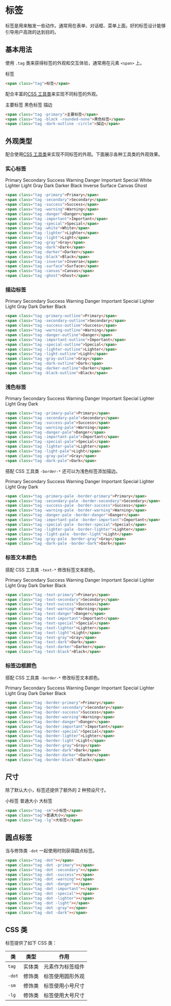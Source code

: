 # 标签

标签是用来触发一些动作。通常用在表单、对话框、菜单上面。好的标签设计能够引导用户高效的达到目的。

## 基本用法

使用 `.tag` 类来获得标签的外观和交互体验，通常用在元素 `<span>` 上。

<Example class="flex gap-4">
  <span class="tag">标签</span>
</Example>

```html
<span class="tag">标签</span>
```

配合丰富的[CSS 工具类](/lib/utilities/)来实现不同标签的外观。

<Example class="flex gap-4 flex-wrap" background="light-circle">
  <span class="tag -primary">主要标签</span>
  <span class="tag -black -rounded-none">黑色标签</span>
  <span class="tag -dark-outline -circle">描边</span>
</Example>

```html
<span class="tag -primary">主要标签</span>
<span class="tag -black -rounded-none">黑色标签</span>
<span class="tag -dark-outline -circle">描边</span>
```

## 外观类型

配合使用[CSS 工具类](/lib/utilities/)来实现不同标签的外观。下面展示各种工具类的外观效果。

### 实心标签

<Example class="flex gap-4 flex-wrap" background="light-circle">
  <span class="tag -primary">Primary</span>
  <span class="tag -secondary">Secondary</span>
  <span class="tag -success">Success</span>
  <span class="tag -warning">Warning</span>
  <span class="tag -danger">Danger</span>
  <span class="tag -important">Important</span>
  <span class="tag -special">Special</span>
  <span class="tag -white">White</span>
  <span class="tag -lighter">Lighter</span>
  <span class="tag -light">Light</span>
  <span class="tag -gray">Gray</span>
  <span class="tag -dark">Dark</span>
  <span class="tag -darker">Darker</span>
  <span class="tag -black">Black</span>
  <span class="tag -inverse">Inverse</span>
  <span class="tag -surface">Surface</span>
  <span class="tag -canvas">Canvas</span>
  <span class="tag -ghost">Ghost</span>
</Example>

```html
<span class="tag -primary">Primary</span>
<span class="tag -secondary">Secondary</span>
<span class="tag -success">Success</span>
<span class="tag -warning">Warning</span>
<span class="tag -danger">Danger</span>
<span class="tag -important">Important</span>
<span class="tag -special">Special</span>
<span class="tag -white">White</span>
<span class="tag -lighter">Lighter</span>
<span class="tag -light">Light</span>
<span class="tag -gray">Gray</span>
<span class="tag -dark">Dark</span>
<span class="tag -darker">Darker</span>
<span class="tag -black">Black</span>
<span class="tag -inverse">Inverse</span>
<span class="tag -surface">Surface</span>
<span class="tag -canvas">Canvas</span>
<span class="tag -ghost">Ghost</span>
```

### 描边标签

<Example class="flex gap-4 flex-wrap" background="light-circle">
  <span class="tag -primary-outline">Primary</span>
  <span class="tag -secondary-outline">Secondary</span>
  <span class="tag -success-outline">Success</span>
  <span class="tag -warning-outline">Warning</span>
  <span class="tag -danger-outline">Danger</span>
  <span class="tag -important-outline">Important</span>
  <span class="tag -special-outline">Special</span>
  <span class="tag -lighter-outline">Lighter</span>
  <span class="tag -light-outline">Light</span>
  <span class="tag -gray-outline">Gray</span>
  <span class="tag -dark-outline">Dark</span>
  <span class="tag -darker-outline">Darker</span>
  <span class="tag -black-outline">Black</span>
</Example>

```html
<span class="tag -primary-outline">Primary</span>
<span class="tag -secondary-outline">Secondary</span>
<span class="tag -success-outline">Success</span>
<span class="tag -warning-outline">Warning</span>
<span class="tag -danger-outline">Danger</span>
<span class="tag -important-outline">Important</span>
<span class="tag -special-outline">Special</span>
<span class="tag -lighter-outline">Lighter</span>
<span class="tag -light-outline">Light</span>
<span class="tag -gray-outline">Gray</span>
<span class="tag -dark-outline">Dark</span>
<span class="tag -darker-outline">Darker</span>
<span class="tag -black-outline">Black</span>
```

### 浅色标签

<Example class="flex gap-4 flex-wrap" background="light-circle">
  <span class="tag -primary-pale">Primary</span>
  <span class="tag -secondary-pale">Secondary</span>
  <span class="tag -success-pale">Success</span>
  <span class="tag -warning-pale">Warning</span>
  <span class="tag -danger-pale">Danger</span>
  <span class="tag -important-pale">Important</span>
  <span class="tag -special-pale">Special</span>
  <span class="tag -lighter-pale">Lighter</span>
  <span class="tag -light-pale">Light</span>
  <span class="tag -gray-pale">Gray</span>
  <span class="tag -dark-pale">Dark</span>
</Example>

```html
<span class="tag -primary-pale">Primary</span>
<span class="tag -secondary-pale">Secondary</span>
<span class="tag -success-pale">Success</span>
<span class="tag -warning-pale">Warning</span>
<span class="tag -danger-pale">Danger</span>
<span class="tag -important-pale">Important</span>
<span class="tag -special-pale">Special</span>
<span class="tag -lighter-pale">Lighter</span>
<span class="tag -light-pale">Light</span>
<span class="tag -gray-pale">Gray</span>
<span class="tag -dark-pale">Dark</span>
```

搭配 CSS 工具类 `-border-*` 还可以为浅色标签添加描边。

<Example class="flex gap-4 flex-wrap" background="light-circle">
  <span class="tag -primary-pale -border-primary">Primary</span>
  <span class="tag -secondary-pale -border-secondary">Secondary</span>
  <span class="tag -success-pale -border-success">Success</span>
  <span class="tag -warning-pale -border-warning">Warning</span>
  <span class="tag -danger-pale -border-danger">Danger</span>
  <span class="tag -important-pale -border-important">Important</span>
  <span class="tag -special-pale -border-special">Special</span>
  <span class="tag -lighter-pale -border-lighter">Lighter</span>
  <span class="tag -light-pale -border-light">Light</span>
  <span class="tag -gray-pale -border-gray">Gray</span>
  <span class="tag -dark-pale -border-dark">Dark</span>
</Example>

```html
<span class="tag -primary-pale -border-primary">Primary</span>
<span class="tag -secondary-pale -border-secondary">Secondary</span>
<span class="tag -success-pale -border-success">Success</span>
<span class="tag -warning-pale -border-warning">Warning</span>
<span class="tag -danger-pale -border-danger">Danger</span>
<span class="tag -important-pale -border-important">Important</span>
<span class="tag -special-pale -border-special">Special</span>
<span class="tag -lighter-pale -border-lighter">Lighter</span>
<span class="tag -light-pale -border-light">Light</span>
<span class="tag -gray-pale -border-gray">Gray</span>
<span class="tag -dark-pale -border-dark">Dark</span>
```

### 标签文本颜色

搭配 CSS 工具类 `-text-*` 修改标签文本颜色。

<Example class="flex gap-4 flex-wrap" background="light-circle">
  <span class="tag -text-primary">Primary</span>
  <span class="tag -text-secondary">Secondary</span>
  <span class="tag -text-success">Success</span>
  <span class="tag -text-warning">Warning</span>
  <span class="tag -text-danger">Danger</span>
  <span class="tag -text-important">Important</span>
  <span class="tag -text-special">Special</span>
  <span class="tag -text-lighter">Lighter</span>
  <span class="tag -text-light">Light</span>
  <span class="tag -text-gray">Gray</span>
  <span class="tag -text-dark">Dark</span>
  <span class="tag -text-darker">Darker</span>
  <span class="tag -text-black">Black</span>
</Example>

```html
<span class="tag -text-primary">Primary</span>
<span class="tag -text-secondary">Secondary</span>
<span class="tag -text-success">Success</span>
<span class="tag -text-warning">Warning</span>
<span class="tag -text-danger">Danger</span>
<span class="tag -text-important">Important</span>
<span class="tag -text-special">Special</span>
<span class="tag -text-lighter">Lighter</span>
<span class="tag -text-light">Light</span>
<span class="tag -text-gray">Gray</span>
<span class="tag -text-dark">Dark</span>
<span class="tag -text-darker">Darker</span>
<span class="tag -text-black">Black</span>
```

### 标签边框颜色

搭配 CSS 工具类 `-border-*` 修改标签文本颜色。

<Example class="flex gap-4 flex-wrap" background="light-circle">
  <span class="tag -border-primary">Primary</span>
  <span class="tag -border-secondary">Secondary</span>
  <span class="tag -border-success">Success</span>
  <span class="tag -border-warning">Warning</span>
  <span class="tag -border-danger">Danger</span>
  <span class="tag -border-important">Important</span>
  <span class="tag -border-special">Special</span>
  <span class="tag -border-lighter">Lighter</span>
  <span class="tag -border-light">Light</span>
  <span class="tag -border-gray">Gray</span>
  <span class="tag -border-dark">Dark</span>
  <span class="tag -border-darker">Darker</span>
  <span class="tag -border-black">Black</span>
</Example>

```html
<span class="tag -border-primary">Primary</span>
<span class="tag -border-secondary">Secondary</span>
<span class="tag -border-success">Success</span>
<span class="tag -border-warning">Warning</span>
<span class="tag -border-danger">Danger</span>
<span class="tag -border-important">Important</span>
<span class="tag -border-special">Special</span>
<span class="tag -border-lighter">Lighter</span>
<span class="tag -border-light">Light</span>
<span class="tag -border-gray">Gray</span>
<span class="tag -border-dark">Dark</span>
<span class="tag -border-darker">Darker</span>
<span class="tag -border-black">Black</span>
```

## 尺寸

除了默认大小，标签还提供了额外的 2 种预设尺寸。

<Example class="flex gap-4 flex-wrap items-end">
  <span class="tag -sm">小标签</span>
  <span class="tag">普通大小</span>
  <span class="tag -lg">大标签</span>
</Example>

```html
<span class="tag -sm">小标签</span>
<span class="tag">普通大小</span>
<span class="tag -lg">大标签</span>
```
## 圆点标签

当与修饰类 `-dot` 一起使用时则获得圆点标签。

<Example class="flex gap-4 items-end">
  <span class="tag -dot"></span>
  <span class="tag -dot -primary"></span>
  <span class="tag -dot -secondary"></span>
  <span class="tag -dot -success"></span>
  <span class="tag -dot -warning"></span>
  <span class="tag -dot -danger"></span>
  <span class="tag -dot -important"></span>
  <span class="tag -dot -special"></span>
  <span class="tag -dot -lighter"></span>
  <span class="tag -dot -light"></span>
  <span class="tag -dot -gray"></span>
  <span class="tag -dot -dark"></span>
</Example>

```html
<span class="tag -dot"></span>
<span class="tag -dot -primary"></span>
<span class="tag -dot -secondary"></span>
<span class="tag -dot -success"></span>
<span class="tag -dot -warning"></span>
<span class="tag -dot -danger"></span>
<span class="tag -dot -important"></span>
<span class="tag -dot -special"></span>
<span class="tag -dot -lighter"></span>
<span class="tag -dot -light"></span>
<span class="tag -dot -gray"></span>
<span class="tag -dot -dark"></span>
```

## CSS 类

标签提供了如下 CSS 类：

| 类        | 类型           | 作用  |
| ------------- |:-------------:| ----- |
| `tag`      | 实体类 | 元素作为标签组件 |
| `-dot`      | 修饰类 | 标签使用圆形外观 |
| `-sm`      | 修饰类      |   标签使用小号尺寸 |
| `-lg`      | 修饰类      |   标签使用大号尺寸 |
